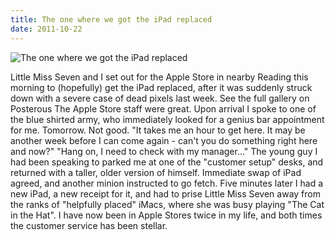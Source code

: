 ```yaml
---
title: The one where we got the iPad replaced
date: 2011-10-22
---
```


![The one where we got the iPad replaced](https://source.unsplash.com/dUPDhdeCN84/1600x900)

Little Miss Seven and I set out for the Apple Store in nearby Reading this morning to (hopefully) get the iPad replaced, after it was suddenly struck down with a severe case of dead pixels last week. See the full gallery on Posterous The Apple Store staff were great. Upon arrival I spoke to one of the blue shirted army, who immediately looked for a genius bar appointment for me. Tomorrow. Not good. "It takes me an hour to get here. It may be another week before I can come again - can't you do something right here and now?" "Hang on, I need to check with my manager..." The young guy I had been speaking to parked me at one of the "customer setup" desks, and returned with a taller, older version of himself. Immediate swap of iPad agreed, and another minion instructed to go fetch. Five minutes later I had a new iPad, a new receipt for it, and had to prise Little Miss Seven away from the ranks of "helpfully placed" iMacs, where she was busy playing "The Cat in the Hat". I have now been in Apple Stores twice in my life, and both times the customer service has been stellar.